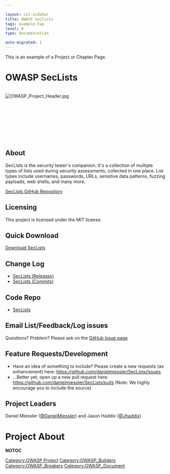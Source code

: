 ```yaml
---

layout: col-sidebar
title: OWASP seclists
tags: example-tag
level: 0
type: documentation

auto-migrated: 1
---
```


This is an example of a Project or Chapter Page.
# OWASP SecLists

<div style="width:100%;height:160px;border:0,margin:0;overflow: hidden;">

![OWASP_Project_Header.jpg](OWASP_Project_Header.jpg
"OWASP_Project_Header.jpg")

</div>

## About

SecLists is the security tester's companion. It's a collection of
multiple types of lists used during security assessments, collected in
one place. List types include usernames, passwords, URLs, sensitive data
patterns, fuzzing payloads, web shells, and many more.

[SecLists GitHub Repository](https://github.com/danielmiessler/SecLists)

## Licensing

This project is licensed under the MIT license.

## Quick Download

[Download
SecLists](https://github.com/danielmiessler/SecLists/archive/master.zip)

## Change Log

  - [SecLists
    (Releases)](https://github.com/danielmiessler/SecLists/releases)
  - [SecLists
    (Commits)](https://github.com/danielmiessler/SecLists/commits)

## Code Repo

  - [SecLists](https://github.com/danielmiessler/SecLists)

## Email List/Feedback/Log issues

Questions? Problem? Please ask on the [GitHub Issue
page](https://github.com/danielmiessler/SecLists/issues)

## Feature Requests/Development

  - Have an idea of something to include? Please create a new requests
    (as enhancement) here:
    <https://github.com/danielmiessler/SecLists/issues>
  - ...Better yet, open up a new pull request here:
    <https://github.com/danielmiessler/SecLists/pulls> (Note: We highly
    encourage you to include the source)

## Project Leaders

Daniel Miessler ([@DanielMiessler](https://twitter.com/danielmiessler))
and Jason Haddix ([@Jhaddix](https://twitter.com/Jhaddix))

# Project About

__NOTOC__ <headertabs></headertabs>

[Category:OWASP Project](Category:OWASP_Project "wikilink")
[Category:OWASP_Builders](Category:OWASP_Builders "wikilink")
[Category:OWASP_Breakers](Category:OWASP_Breakers "wikilink")
[Category:OWASP_Document](Category:OWASP_Document "wikilink")
